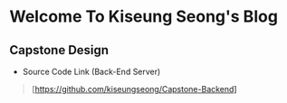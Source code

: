 # Welcome To Kiseung Seong's Blog

## Capstone Design
* Source Code Link (Back-End Server)

> [https://github.com/kiseungseong/Capstone-Backend]
